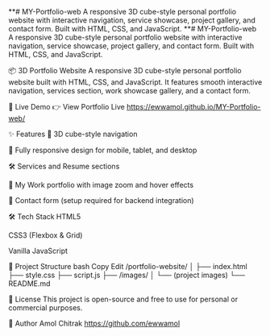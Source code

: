 **# MY-Portfolio-web
A responsive 3D cube-style personal portfolio website with interactive navigation, service showcase, project gallery, and contact form. Built with HTML, CSS, and JavaScript.
**# MY-Portfolio-web
A responsive 3D cube-style personal portfolio website with interactive navigation, service showcase, project gallery, and contact form. Built with HTML, CSS, and JavaScript.

📦 3D Portfolio Website
A responsive 3D cube-style personal portfolio website built with HTML, CSS, and JavaScript. It features smooth interactive navigation, services section, work showcase gallery, and a contact form.

🚀 Live Demo
👉 View Portfolio Live
https://ewwamol.github.io/MY-Portfolio-web/


✨ Features
🔄 3D cube-style navigation

📱 Fully responsive design for mobile, tablet, and desktop

🛠️ Services and Resume sections

🎨 My Work portfolio with image zoom and hover effects

📩 Contact form (setup required for backend integration)

🛠️ Tech Stack
HTML5

CSS3 (Flexbox & Grid)

Vanilla JavaScript

📂 Project Structure
bash
Copy
Edit
/portfolio-website/
│
├── index.html
├── style.css
├── script.js
├── /images/
│   └── (project images)
└── README.md


📝 License
This project is open-source and free to use for personal or commercial purposes.

👤 Author
Amol Chitrak
https://github.com/ewwamol


